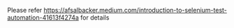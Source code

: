 Please refer https://afsalbacker.medium.com/introduction-to-selenium-test-automation-41613f4274a for details 
